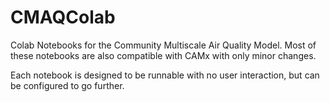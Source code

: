 # CMAQColab

Colab Notebooks for the Community Multiscale Air Quality Model. Most of these notebooks are also compatible with CAMx with only minor changes.

Each notebook is designed to be runnable with no user interaction, but can be configured to go further.

